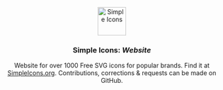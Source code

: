 <p align="center">
<a href="https://simpleicons.org/">
<img src="https://simpleicons.org/icons/simpleicons.svg" alt="Simple Icons" width=64 height=64>
</a>
<h3 align="center">Simple Icons: <em>Website</em></h3>
<p align="center">
Website for over 1000 Free SVG icons for popular brands. Find it at <a href="https://simpleicons.org">SimpleIcons.org</a>. Contributions, corrections & requests can be made on GitHub.</p>
</p>

